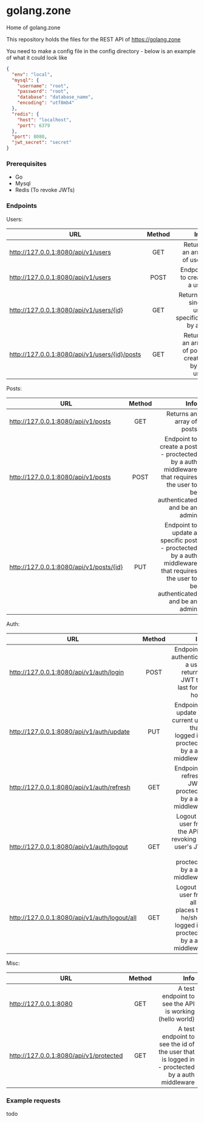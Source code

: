 # golang.zone
Home of golang.zone

This repository holds the files for the REST API of https://golang.zone 

You need to make a config file in the config directory - below is an example of what it could look like
```json
{
  "env": "local",
  "mysql": {
    "username": "root",
    "password": "root",
    "database": "database_name",
    "encoding": "utf8mb4"
  },
  "redis": {
    "host": "localhost",
    "port": 6379
  },
  "port": 8080,
  "jwt_secret": "secret"
}
```

### Prerequisites
- Go
- Mysql
- Redis (To revoke JWTs)

### Endpoints


Users:

| URL        								| Method           	| Info  |
| ------------- 							|:-------------:	| -----:|
| http://127.0.0.1:8080/api/v1/users      			| GET 				| Returns an array of users |
| http://127.0.0.1:8080/api/v1/users      			| POST 				| Endpoint to create a user |
| http://127.0.0.1:8080/api/v1/users/{id}      		| GET 				| Returns a single user specificed by a id |
| http://127.0.0.1:8080/api/v1/users/{id}/posts    	| GET 				| Returns an array of posts created by an user |


Posts:

| URL        									| Method           	| Info  |
| ------------- 								|:-------------:	| -----:|
| http://127.0.0.1:8080/api/v1/posts      		| GET 				| Returns an array of posts |
| http://127.0.0.1:8080/api/v1/posts      		| POST 				| Endpoint to create a post - proctected by a auth middleware that requires the user to be authenticated and be an admin |
| http://127.0.0.1:8080/api/v1/posts/{id}      	| PUT 				| Endpoint to update a specific post - proctected by a auth middleware that requires the user to be authenticated and be an admin |

Auth:

| URL        												| Method           	| Info  |
| ------------- 											|:-------------:	| -----:|
| http://127.0.0.1:8080/api/v1/auth/login      				| POST 				| Endpoint to authenticate a user- returns a JWT that last for 24 hours |
| http://127.0.0.1:8080/api/v1/auth/update      			| PUT 				| Endpoint to update the current user that is logged in - proctected by a auth middleware |
| http://127.0.0.1:8080/api/v1/auth/refresh      			| GET 				| Endpoint to refresh a JWT - proctected by a auth middleware |
| http://127.0.0.1:8080/api/v1/auth/logout      			| GET 				| Logout the user from the API by revoking the user's JWT - proctected by a auth middleware |
| http://127.0.0.1:8080/api/v1/auth/logout/all      		| GET 				| Logout the user from all the places that he/she is logged in - proctected by a auth middleware |


Misc:

| URL        								| Method           	| Info  |
| ------------- 							|:-------------:	| -----:|
| http://127.0.0.1:8080       				| GET 				| A test endpoint to see the API is working (hello world) |
| http://127.0.0.1:8080/api/v1/protected    | GET 				| A test endpoint to see the id of the user that is logged in - proctected by a auth middleware |


### Example requests

todo



